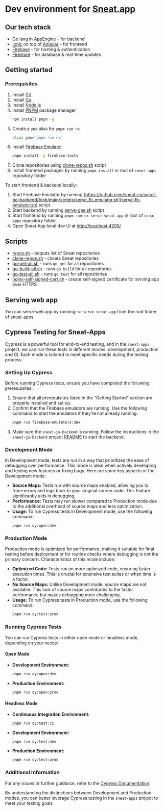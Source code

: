 # Dev environment for [Sneat.app](https://sneat.app)

## Our tech stack

- [Go](https://golang.org/) lang in [AppEngine](https://cloud.google.com/appengine/)  - for backend
- [Ionic](https://ionicframework.com/) on top of [Angular](https://angular.io/) - for frontend
- [Firebase](https://firebase.google.com/) - for hosting & authentication
- [Firestore](https://firebase.google.com/docs/firestore) - for database & real-time updates

## Getting started

### Prerequisites
1. Install [Git](https://git-scm.com/book/en/v2/Getting-Started-Installing-Git)
1. Install [Go](https://golang.org/doc/install)
1. Install [Node.js](https://nodejs.org/en/download/)
1. Install [PNPM](https://pnpm.io/installation) package manager
   ```bash
   npm install pnpm -g
   ```
1. Create a `pnx` alias for `pnpm run nx`
   ```bash
   alias pnx='pnpm run nx'
   ```
1. Install [Firebase Emulator](https://firebase.google.com/docs/emulator-suite/install_and_configure)
   ```bash
   pnpm install -g firebase-tools
   ```
1. Clone repositories using [clone-repos.sh](clone-repos.sh) script
1. Install frontend packages by running `pnpm install` in root of `sneat-apps` repository folder


To start frontend & backend locally:
1. Start Firebase Emulator by running [https://github.com/sneat-co/sneat-go-backend/blob/main/scripts/serve_fb_emulator.sh](serve-fb-emulator.sh) script
1. Start backend by running [serve-gae.sh](https://github.com/sneat-co/sneat-go-backend/blob/main/scripts/serve_gae.sh) script
1. Start frontend by running `pnpm run nx serve sneat-app` in root of `sneat-apps` repository folder
1. Open Sneat.App local dev UI at [http://localhost:4200/](http://localhost:4200/)

## Scripts

- [repos.sh](repos.sh) - outputs list of Sneat repositories
- [clone-repos.sh](clone-repos.sh) - clones Sneat repositories
- [go-get-all.sh](go-get-all.sh) - runs `go get` for all repositories
- [go-build-all.sh](go-build-all.sh) - runs `go build` for all repositories
- [go-test-all.sh](go-test-all.sh) - runs `go test` for all repositories
- [nginx-self-signed-cert.sh](nginx-self-signed-cert.sh) - create self-signed certificate for serving app over HTTPS

## Serving web app

You can serve web app by running `nx serve sneat-app` from the root folder of [sneat-apps](../sneat-apps).


## Cypress Testing for Sneat-Apps

Cypress is a powerful tool for end-to-end testing, and in the `sneat-apps` project, we can run these tests in different modes: development, production and CI. Each mode is tailored to meet specific needs during the testing process.

### Setting Up Cypress

Before running Cypress tests, ensure you have completed the following prerequisites:

1. Ensure that all prerequisites listed in the "Getting Started" section are properly installed and set up.
2. Confirm that the Firebase emulators are running. Use the following command to start the emulators if they're not already running:
   ```bash
   pnpm run firebase-emulators:dev
   ```
3. Make sure the `sneat-go-backend` is running. Follow the instructions in the `sneat-go-backend` project [README](https://github.com/sneat-co/sneat-go-backend/blob/main/README.md) to start the backend.

### Development Mode

In Development mode, tests are run in a way that prioritizes the ease of debugging over performance. This mode is ideal when actively developing and testing new features or fixing bugs. Here are some key aspects of the Development mode:

- **Source Maps:** Tests run with source maps enabled, allowing you to trace errors and logs back to your original source code. This feature significantly aids in debugging.
- **Performance:** Tests may run slower compared to Production mode due to the additional overhead of source maps and less optimization.
- **Usage:** To run Cypress tests in Development mode, use the following command:
  ```bash
  pnpm run cy:open:dev
  ```

### Production Mode

Production mode is optimized for performance, making it suitable for final testing before deployment or for routine checks where debugging is not the primary concern. Characteristics of this mode include:

- **Optimized Code:** Tests run on more optimized code, ensuring faster execution times. This is crucial for extensive test suites or when time is a factor.
- **No Source Maps:** Unlike Development mode, source maps are not available. This lack of source maps contributes to the faster performance but makes debugging more challenging.
- **Usage:** To run Cypress tests in Production mode, use the following command:
  ```bash
  pnpm run cy:test:prod
  ```

### Running Cypress Tests

You can run Cypress tests in either open mode or headless mode, depending on your needs:

#### Open Mode

- **Development Environment:**
  ```bash
  pnpm run cy:open:dev
  ```
- **Production Environment:**
  ```bash
  pnpm run cy:open:prod
  ```

#### Headless Mode

- **Continuous Integration Environment:**
  ```bash
  pnpm run cy:test:ci
  ```
- **Development Environment:**
  ```bash
  pnpm run cy:test:dev
  ```
- **Production Environment:**
  ```bash
  pnpm run cy:test:prod
  ```

### Additional Information

For any issues or further guidance, refer to the [Cypress Documentation](https://docs.cypress.io).

By understanding the distinctions between Development and Production modes, you can better leverage Cypress testing in the `sneat-apps` project to meet your testing goals.
